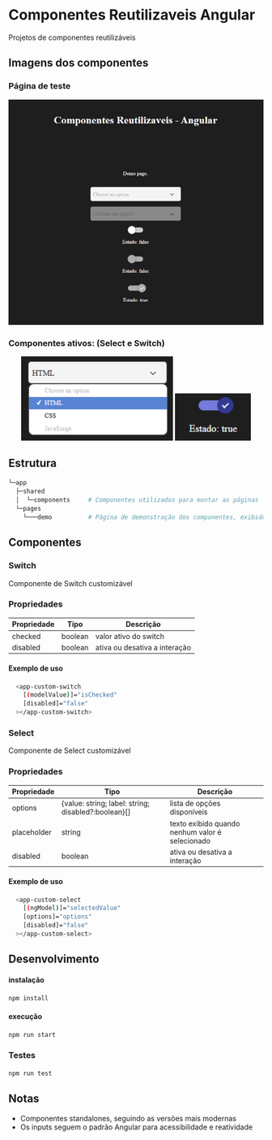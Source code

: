 # Componentes Reutilizaveis Angular

Projetos de componentes reutilizáveis

## Imagens dos componentes

### Página de teste

<div align="center">
  <img src="./public/views/test-page.png" alt="Página de teste" width="600"/>
</div>

### Componentes ativos: (Select e Switch)

<div align="center">
  <img src="./public/views/select.png" alt="Select" width="300"/>
  <img src="./public/views/switch-on.png" alt="Switch" width="150"/>
</div>

## Estrutura

```bash
└─app
  ├─shared
  │  └─components     # Componentes utilizados para montar as páginas
  └─pages
    └───demo          # Página de demonstração dos componentes, exibido na url principal
```

## Componentes

### Switch

Componente de Switch customizável

### Propriedades

Propriedade | Tipo | Descrição
--- | --- | ---
checked | boolean | valor ativo do switch
disabled | boolean | ativa ou desativa a interação

#### Exemplo de uso

```bash
  <app-custom-switch
    [(modelValue)]="isChecked"
    [disabled]="false"
  ></app-custom-switch>
```

### Select

Componente de Select customizável

### Propriedades

Propriedade | Tipo | Descrição
--- | --- | ---
options | {value: string; label: string; disabled?:boolean}[] | lista de opções disponíveis
placeholder | string | texto exibido quando nenhum valor é selecionado
disabled | boolean | ativa ou desativa a interação

#### Exemplo de uso

```bash
  <app-custom-select
    [(ngModel)]="selectedValue"
    [options]="options"
    [disabled]="false"
  ></app-custom-select>
```

## Desenvolvimento

#### instalação

```bash
npm install
```

#### execução

```bash
npm run start
```

### Testes

```bash
npm run test
```

## Notas

- Componentes standalones, seguindo as versões mais modernas
- Os inputs seguem o padrão Angular para acessibilidade e reatividade
